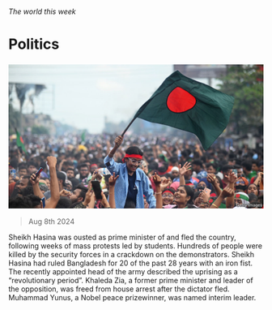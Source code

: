 ###### The world this week

# Politics 

#####  

![image](images/20240810_WWP001.jpg) 

> Aug 8th 2024 

Sheikh Hasina was ousted as prime minister of  and fled the country, following weeks of mass protests led by students. Hundreds of people were killed by the security forces in a crackdown on the demonstrators. Sheikh Hasina had ruled Bangladesh for 20 of the past 28 years with an iron fist. The recently appointed head of the army described the uprising as a “revolutionary period”. Khaleda Zia, a former prime minister and leader of the opposition, was freed from house arrest after the dictator fled. Muhammad Yunus, a Nobel peace prizewinner, was named interim leader. 

